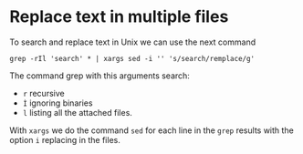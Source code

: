 # Replace text in multiple files

To search and replace text in Unix we can use the next command

```shell
grep -rIl 'search' * | xargs sed -i '' 's/search/remplace/g'
```

The command grep with this arguments search: 
- `r` recursive
- `Ì` ignoring binaries
- `l` listing all the attached files.

With `xargs` we do the command `sed` for each line in the `grep` results with the 
option `i` replacing in the files.
